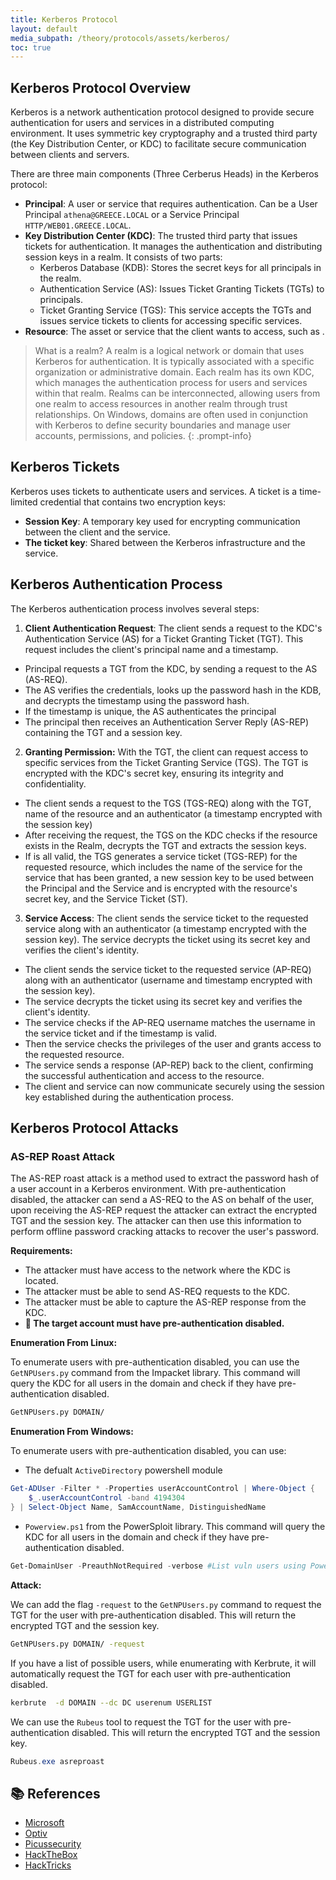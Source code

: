 ```yaml
---
title: Kerberos Protocol
layout: default
media_subpath: /theory/protocols/assets/kerberos/
toc: true
---
```


## Kerberos Protocol Overview

Kerberos is a network authentication protocol designed to provide secure authentication for users and services in a distributed computing environment. It uses symmetric key cryptography and a trusted third party (the Key Distribution Center, or KDC) to facilitate secure communication between clients and servers.

There are three main components (Three Cerberus Heads) in the Kerberos protocol:

- **Principal**: A user or service that requires authentication. Can be a User Principal `athena@GREECE.LOCAL` or a Service Principal `HTTP/WEB01.GREECE.LOCAL`.
- **Key Distribution Center (KDC)**: The trusted third party that issues tickets for authentication. It manages the authentication and distributing session keys in a realm. It consists of two parts:
  - Kerberos Database (KDB): Stores the secret keys for all principals in the realm.
  - Authentication Service (AS): Issues Ticket Granting Tickets (TGTs) to principals.
  - Ticket Granting Service (TGS): This service accepts the TGTs and issues service tickets to clients for accessing specific services.
- **Resource**: The asset or service that the client wants to access, such as .

> What is a realm?
A realm is a logical network or domain that uses Kerberos for authentication. It is typically associated with a specific organization or administrative domain. Each realm has its own KDC, which manages the authentication process for users and services within that realm. Realms can be interconnected, allowing users from one realm to access resources in another realm through trust relationships. On Windows, domains are often used in conjunction with Kerberos to define security boundaries and manage user accounts, permissions, and policies.
{: .prompt-info}

## Kerberos Tickets

Kerberos uses tickets to authenticate users and services. A ticket is a time-limited credential that contains two encryption keys:

- **Session Key**: A temporary key used for encrypting communication between the client and the service.
- **The ticket key**: Shared between the Kerberos infrastructure and the service.

## Kerberos Authentication Process

The Kerberos authentication process involves several steps:

1. **Client Authentication Request**: The client sends a request to the KDC's Authentication Service (AS) for a Ticket Granting Ticket (TGT). This request includes the client's principal name and a timestamp. 

  - Principal requests a TGT from the KDC, by sending a request to the AS (AS-REQ).
  - The AS verifies the credentials, looks up the password hash in the KDB, and decrypts the timestamp using the password hash.
  - If the timestamp is unique, the AS authenticates the principal
  - The principal then receives an Authentication Server Reply (AS-REP) containing the TGT and a session key.

2. **Granting Permission:** With the TGT, the client can request access to specific services from the Ticket Granting Service (TGS). The TGT is encrypted with the KDC's secret key, ensuring its integrity and confidentiality.

  - The client sends a request to the TGS (TGS-REQ) along with the TGT, name of the resource and an authenticator (a timestamp encrypted with the session key)
  - After receiving the request, the TGS on the KDC checks if the resource exists in the Realm, decrypts the TGT and extracts the session keys. 
  - If is all valid, the TGS generates a service ticket (TGS-REP) for the requested resource, which includes the name of the service for the service that has been granted, a new session key to be used between the Principal and the Service and is encrypted with the resource's secret key, and the Service Ticket (ST).

3. **Service Access**: The client sends the service ticket to the requested service along with an authenticator (a timestamp encrypted with the session key). The service decrypts the ticket using its secret key and verifies the client's identity.

  - The client sends the service ticket to the requested service (AP-REQ) along with an authenticator (username and timestamp encrypted with the session key).
  - The service decrypts the ticket using its secret key and verifies the client's identity.
  - The service checks if the AP-REQ username matches the username in the service ticket and if the timestamp is valid.
  - Then the service checks the privileges of the user and grants access to the requested resource.
  - The service sends a response (AP-REP) back to the client, confirming the successful authentication and access to the resource.
  - The client and service can now communicate securely using the session key established during the authentication process.

## Kerberos Protocol Attacks

### AS-REP Roast Attack

The AS-REP roast attack is a method used to extract the password hash of a user account in a Kerberos environment. With pre-authentication disabled, the attacker can send a AS-REQ to the AS on behalf of the user, upon receiving the AS-REP request the attacker can extract the encrypted TGT and the session key. The attacker can then use this information to perform offline password cracking attacks to recover the user's password.

**Requirements:**

- The attacker must have access to the network where the KDC is located.
- The attacker must be able to send AS-REQ requests to the KDC.
- The attacker must be able to capture the AS-REP response from the KDC.
- **🚨 The target account must have pre-authentication disabled.**

**Enumeration From Linux:**

To enumerate users with pre-authentication disabled, you can use the `GetNPUsers.py` command from the Impacket library. This command will query the KDC for all users in the domain and check if they have pre-authentication disabled.

```bash
GetNPUsers.py DOMAIN/ 
```

**Enumeration From Windows:**

To enumerate users with pre-authentication disabled, you can use:

- The defualt `ActiveDirectory` powershell module

```powershell
Get-ADUser -Filter * -Properties userAccountControl | Where-Object {
    $_.userAccountControl -band 4194304
} | Select-Object Name, SamAccountName, DistinguishedName
```

- `Powerview.ps1` from the PowerSploit library. This command will query the KDC for all users in the domain and check if they have pre-authentication disabled.

```powershell
Get-DomainUser -PreauthNotRequired -verbose #List vuln users using PowerView
```

**Attack:**

We can add the flag `-request` to the `GetNPUsers.py` command to request the TGT for the user with pre-authentication disabled. This will return the encrypted TGT and the session key.

```bash
GetNPUsers.py DOMAIN/ -request
```

If you have a list of possible users, while enumerating with Kerbrute, it will automatically request the TGT for each user with pre-authentication disabled.

```bash
kerbrute  -d DOMAIN --dc DC userenum USERLIST
```


We can use the `Rubeus` tool to request the TGT for the user with pre-authentication disabled. This will return the encrypted TGT and the session key.

```powershell
Rubeus.exe asreproast 
```

## 📚 References

- [Microsoft](https://learn.microsoft.com/en-us/windows-server/security/kerberos/)
- [Optiv](https://www.optiv.com/insights/source-zero/blog/kerberos-domains-achilles-heel)
- [Picussecurity](https://www.picussecurity.com/resource/blog/as-rep-roasting-attack-explained-mitre-attack-t1558.004)
- [HackTheBox](https://www.hackthebox.com/blog/what-is-kerberos-authentication)
- [HackTricks](https://book.hacktricks.wiki/en/windows-hardening/active-directory-methodology/asreproast.html)

